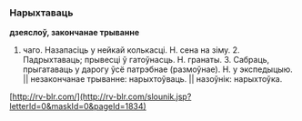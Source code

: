 ### Нарыхтаваць
**дзеяслоў, закончанае трыванне**

1. чаго. Назапасіць у нейкай колькасці. Н. сена на зіму. 2. Падрыхтаваць; прывесці ў гатоўнасць. Н. гранаты. 3. Сабраць, прыгатаваць у дарогу ўсё патрэбнае (размоўнае). Н. у экспедыцыю. || незакончанае трыванне: нарыхтоўваць. || назоўнік: нарыхтоўка.

<a rel="author">[http://rv-blr.com/](http://rv-blr.com/slounik.jsp?letterId=0&maskId=0&pageId=1834)</a>
